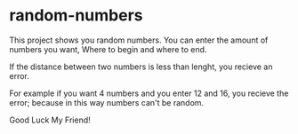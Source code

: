 # random-numbers

This project shows you random numbers.
You can enter the amount of numbers you want, Where to begin and where to end.

If the distance between two numbers is less than lenght, you recieve an error.

For example if you want 4 numbers and you enter 12 and 16, you recieve the error; because in this way numbers can't be random.

Good Luck My Friend!
